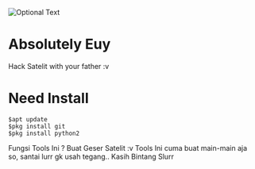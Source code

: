 ![Optional Text](../master/img/Screenshot_1.png)
# Absolutely Euy
Hack Satelit with your father :v

# Need Install
```
$apt update
$pkg install git
$pkg install python2
```
Fungsi Tools Ini ? Buat Geser Satelit :v
Tools Ini cuma buat main-main aja
so, santai lurr gk usah tegang..
Kasih Bintang Slurr
